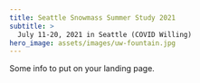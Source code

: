 ```yaml
---
title: Seattle Snowmass Summer Study 2021
subtitle: >
  July 11-20, 2021 in Seattle (COVID Willing)
hero_image: assets/images/uw-fountain.jpg
---
```


Some info to put on your landing page.
